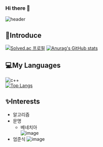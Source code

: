 ### Hi there 👋

![header](https://capsule-render.vercel.app/api?type=egg&color=auto&height=300&section=header&text=안진석의%Github&fontSize=80)
## 🎈Introduce
[![Solved.ac
프로필](http://mazassumnida.wtf/api/v2/generate_badge?boj=ajs28330)](https://solved.ac/ajs28330) [![Anurag's GitHub stats](https://github-readme-stats.vercel.app/api?username=ajs3461)](https://github.com/anuraghazra/github-readme-stats)

## 💻My Languages
![c++](https://img.shields.io/badge/c%2B%2B-blue)<br>
[![Top Langs](https://github-readme-stats.vercel.app/api/top-langs/?username=ajs3461)](https://github.com/anuraghazra/github-readme-stats)

## ✨Interests
* 알고리즘
* 문명
  * 베네치아<br>
  ![image](https://user-images.githubusercontent.com/39671049/143733820-a23e173b-9fda-4e91-b886-954dfd050198.png)
* 엄준식
  ![image](https://user-images.githubusercontent.com/39671049/143733828-7c895662-80e0-472e-ac1a-195bb47f3687.png)
